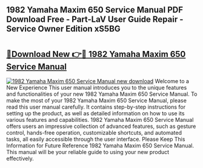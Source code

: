 ## 1982 Yamaha Maxim 650 Service Manual PDF Download Free - Part-LaV User Guide Repair - Service Owner Edition xS5BG

# <h2><a href="http://bc32408.oget.top/?id=1982+Yamaha+Maxim+650+Service+Manual">🔗Download New 👉🔴 1982 Yamaha Maxim 650 Service Manual</a></h2>

[![1982 Yamaha Maxim 650 Service Manual new download](https://i.imgur.com/5g1atiW.png)](http://bc32408.oget.top/?id=1982+Yamaha+Maxim+650+Service+Manual)
Welcome to a New Experience This user manual introduces you to the unique features and functionalities of your new 1982 Yamaha Maxim 650 Service Manual. To make the most of your 1982 Yamaha Maxim 650 Service Manual, please read this user manual carefully. It contains step-by-step instructions for setting up the product, as well as detailed information on how to use its various features and capabilities. 1982 Yamaha Maxim 650 Service Manual offers users an impressive collection of advanced features, such as gesture control, hands-free operation, customizable shortcuts, and automated tasks, all easily accessible through the user interface. Please Keep This Information for Future Reference 1982 Yamaha Maxim 650 Service Manual. This manual will be your reliable guide to using your new product effectively.

